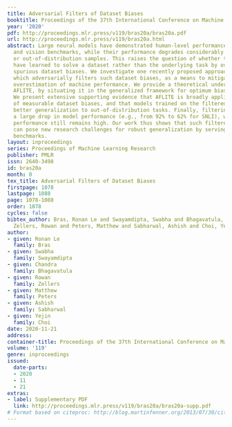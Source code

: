```yaml
---
title: Adversarial Filters of Dataset Biases
booktitle: Proceedings of the 37th International Conference on Machine Learning
year: '2020'
pdf: http://proceedings.mlr.press/v119/bras20a/bras20a.pdf
url: http://proceedings.mlr.press/v119/bras20a.html
abstract: Large neural models have demonstrated human-level performance on language
  and vision benchmarks, while their performance degrades considerably on adversarial
  or out-of-distribution samples. This raises the question of whether these models
  have learned to solve a dataset rather than the underlying task by overfitting to
  spurious dataset biases. We investigate one recently proposed approach, AFLITE,
  which adversarially filters such dataset biases, as a means to mitigate the prevalent
  overestimation of machine performance. We provide a theoretical understanding for
  AFLITE, by situating it in the generalized framework for optimum bias reduction.
  We present extensive supporting evidence that AFLITE is broadly applicable for reduction
  of measurable dataset biases, and that models trained on the filtered datasets yield
  better generalization to out-of-distribution tasks. Finally, filtering results in
  a large drop in model performance (e.g., from 92% to 62% for SNLI), while human
  performance still remains high. Our work thus shows that such filtered datasets
  can pose new research challenges for robust generalization by serving as upgraded
  benchmarks.
layout: inproceedings
series: Proceedings of Machine Learning Research
publisher: PMLR
issn: 2640-3498
id: bras20a
month: 0
tex_title: Adversarial Filters of Dataset Biases
firstpage: 1078
lastpage: 1088
page: 1078-1088
order: 1078
cycles: false
bibtex_author: Bras, Ronan Le and Swayamdipta, Swabha and Bhagavatula, Chandra and
  Zellers, Rowan and Peters, Matthew and Sabharwal, Ashish and Choi, Yejin
author:
- given: Ronan Le
  family: Bras
- given: Swabha
  family: Swayamdipta
- given: Chandra
  family: Bhagavatula
- given: Rowan
  family: Zellers
- given: Matthew
  family: Peters
- given: Ashish
  family: Sabharwal
- given: Yejin
  family: Choi
date: 2020-11-21
address: 
container-title: Proceedings of the 37th International Conference on Machine Learning
volume: '119'
genre: inproceedings
issued:
  date-parts:
  - 2020
  - 11
  - 21
extras:
- label: Supplementary PDF
  link: http://proceedings.mlr.press/v119/bras20a/bras20a-supp.pdf
# Format based on citeproc: http://blog.martinfenner.org/2013/07/30/citeproc-yaml-for-bibliographies/
---
```

